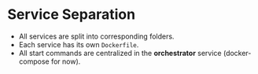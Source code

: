 # Service Separation

- All services are split into corresponding folders.
- Each service has its own `Dockerfile`.
- All start commands are centralized in the **orchestrator** service (docker-compose for now).
